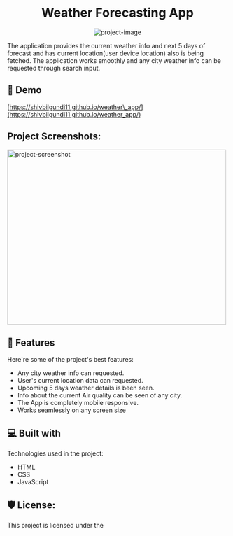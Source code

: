 <h1 align="center" id="title">Weather Forecasting App</h1>

<p align="center"><img src="https://drive.google.com/file/d/1aTYl1y5YUfxRPkFQu-OuuQyvM0XhmqNz/view?usp=drive_link" alt="project-image"></p>

<p id="description">The application provides the current weather info and next 5 days of forecast and has current location(user device location) also is being fetched. The application works smoothly and any city weather info can be requested through search input.</p>

<h2>🚀 Demo</h2>

[https://shivbilgundi11.github.io/weather\_app/](https://shivbilgundi11.github.io/weather_app/)

<h2>Project Screenshots:</h2>

<img src="https://drive.google.com/file/d/1aTYl1y5YUfxRPkFQu-OuuQyvM0XhmqNz/view?usp=drive_link" alt="project-screenshot" width="500" height="400/">

  
  
<h2>🧐 Features</h2>

Here're some of the project's best features:

*   Any city weather info can requested.
*   User's current location data can requested.
*   Upcoming 5 days weather details is been seen.
*   Info about the current Air quality can be seen of any city.
*   The App is completely mobile responsive.
*   Works seamlessly on any screen size

  
  
<h2>💻 Built with</h2>

Technologies used in the project:

*   HTML
*   CSS
*   JavaScript

<h2>🛡️ License:</h2>

This project is licensed under the
